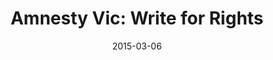 ---
layout: post
title:  "Amnesty Vic: Write for Rights"
date:   2015-03-06
start:  "5:00"
end:    "11:00"
categories: events
---